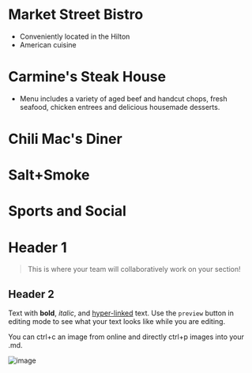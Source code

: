 # Market Street Bistro

* Conveniently located in the Hilton
* American cuisine

# Carmine's Steak House

* Menu includes a variety of aged beef and handcut chops, fresh seafood, chicken entrees and delicious housemade desserts.

# Chili Mac's Diner

# Salt+Smoke

# Sports and Social

# Header 1

> This is where your team will collaboratively work on your section! 

## Header 2

Text with **bold**, _italic_, and [hyper-linked](https://ww2.amstat.org/meetings/wsds/2022/index.cfm) text. Use the `preview` button in editing mode to see what your text looks like while you are editing. 

You can ctrl+c an image from online and directly ctrl+p images into your .md. 

![image](https://user-images.githubusercontent.com/75965120/193682607-ecd7c869-8da9-427f-a127-246768618126.png)

